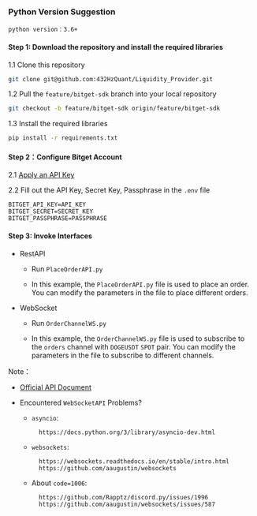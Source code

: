### Python Version Suggestion

`python version：3.6+`

#### Step 1: Download the repository and install the required libraries

1.1 Clone this repository
```bash
git clone git@github.com:432HzQuant/Liquidity_Provider.git
```
1.2 Pull the `feature/bitget-sdk` branch into your local repository
```bash
git checkout -b feature/bitget-sdk origin/feature/bitget-sdk
```
1.3 Install the required libraries
```bash
pip install -r requirements.txt
```

#### Step 2：Configure Bitget Account

2.1 [Apply an API Key](https://www.bitget.com/zh-CN/account/newapi)

2.2 Fill out the API Key, Secret Key, Passphrase in the `.env` file
```text
BITGET_API_KEY=API_KEY
BITGET_SECRET=SECRET_KEY
BITGET_PASSPHRASE=PASSPHRASE
```

#### Step 3: Invoke Interfaces

* RestAPI

    * Run `PlaceOrderAPI.py`

    * In this example, the `PlaceOrderAPI.py` file is used to place an order. You can modify the parameters in the file to place different orders.

* WebSocket

    * Run `OrderChannelWS.py`

    * In this example, the `OrderChannelWS.py` file is used to subscribe to the `orders` channel with `DOGEUSDT` `SPOT` pair. You can modify the parameters in the file to subscribe to different channels.

Note：

* [Official API Document](https://bitgetlimited.github.io/apidoc/zh/spot/)

* Encountered `WebSocketAPI` Problems?

    * `asyncio`:

            https://docs.python.org/3/library/asyncio-dev.html

    * `websockets`:

            https://websockets.readthedocs.io/en/stable/intro.html
            https://github.com/aaugustin/websockets

    * About `code=1006`:

            https://github.com/Rapptz/discord.py/issues/1996
            https://github.com/aaugustin/websockets/issues/587